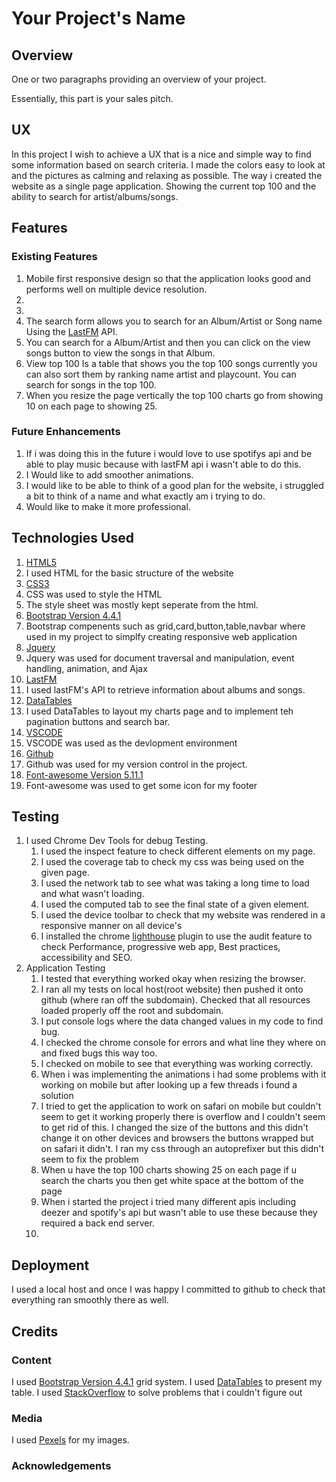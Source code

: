 # Your Project's Name
## Overview
One or two paragraphs providing an overview of your project.

Essentially, this part is your sales pitch.

## UX
In this project I wish to achieve a UX that is a nice and simple way to find some information based on search criteria.
I made the colors easy to look at and the pictures as calming and relaxing as possible.
The way i created the website as a single page application. Showing the current top 100 and the ability to search for artist/albums/songs.

## Features
### Existing Features

1. Mobile first responsive design so that the application looks good and performs well on multiple device resolution.
2. 
3. 
4. The search form allows you to search for an Album/Artist or Song name Using the [LastFM](https://www.last.fm/api/) API.
5. You can search for a Album/Artist and then you can click on the view songs button to view the songs in that Album.
6. View top 100 Is a table that shows you the top 100 songs currently you can also sort them by ranking name artist and playcount. You can search for songs in the top 100.
7. When you resize the page vertically the top 100 charts go from showing 10 on each page to showing 25.



### Future Enhancements
1. If i was doing this in the future i would love to use spotifys api and be able to play music because with lastFM api i wasn't able to do this.
2. I Would like to add smoother animations.
3. I would like to be able to think of a good plan for the website, i struggled a bit to think of a name and what exactly am i trying to do.
4. Would like to make it more professional.

## Technologies Used
1. [HTML5](https://en.wikipedia.org/wiki/HTML5 )
 1. I used HTML for the basic structure of the website
2. [CSS3](https://en.wikipedia.org/wiki/Cascading_Style_Sheets )
 1. CSS was used to style the HTML
 2. The style sheet was mostly kept seperate from the html.
3. [Bootstrap Version 4.4.1](https://getbootstrap.com/ )
 1. Bootstrap compenents such as grid,card,button,table,navbar where used in my project to simplfy creating responsive web application
4. [Jquery](https://jquery.com/)
 1. Jquery was used for document traversal and manipulation, event handling, animation, and Ajax 
5. [LastFM](https://www.last.fm/api/)
 1. I used lastFM's API to retrieve information about albums and songs.
6. [DataTables](https://datatables.net/)
 1. I used DataTables to layout my charts page and to implement teh pagination buttons and search bar. 
7. [VSCODE](https://code.visualstudio.com/ ) 
 1. VSCODE was used as the devlopment environment
8. [Github](https://github.com/ )
 1. Github was used for my version control in the project. 
9. [Font-awesome Version 5.11.1](https://fontawesome.com/ ) 
 1. Font-awesome was used to get some icon for my footer


## Testing
1. I used Chrome Dev Tools for debug Testing.
    1. I used the inspect feature to check different elements on my page.
    2. I used the coverage tab to check my css was being used on the given page.
    3. I used the network tab to see what was taking a long time to load and what wasn't loading.
    4. I used the computed tab to see the final state of a given element.
    5. I used the device toolbar to check that my website was rendered in a responsive manner on all device's
    6. I installed the chrome [lighthouse](https://developers.google.com/web/tools/lighthouse) plugin to use the audit feature to check Performance, progressive web app, Best practices, accessibility and SEO.
2. Application Testing
    1. I tested that everything worked okay when resizing the browser.
    2. I ran all my tests on local host(root website) then pushed it onto github (where ran off the subdomain). Checked that all resources loaded properly off the root and subdomain.
    4. I put console logs where the data changed values in my code to find bug.
    5. I checked the chrome console for errors and what line they where on and fixed bugs this way too.
    6. I checked on mobile to see that everything was working correctly.
    7. When i was implementing the animations i had some problems with it working on mobile but after looking up a few threads i found a solution
    8. I tried to get the application to work on safari on mobile but couldn't seem to get it working properly there is overflow and I couldn't seem to get rid of this. I changed the size of the buttons and this didn't change it on other devices and browsers the buttons wrapped but on safari it didn't. I ran my css through an autoprefixer but this didn't seem to fix the problem
    9. When u have the top 100 charts showing 25 on each page if u search the charts you then get white space at the bottom of the page
    10. When i started the project i tried many different apis including deezer and spotify's api but wasn't able to use these because they required a back end server.
    11. 

## Deployment
I used a local host and once I was happy I committed to github to check that everything ran smoothly there as well. 

## Credits
### Content
I used [Bootstrap Version 4.4.1](https://getbootstrap.com/ ) grid system.
I used [DataTables](https://datatables.net/) to present my table.
I used [StackOverflow](https://stackoverflow.com/) to solve problems that i couldn't figure out
### Media
I used [Pexels](https://www.pexels.com/) for my images.    
### Acknowledgements



